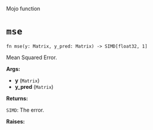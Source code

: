Mojo function

# `mse`

```mojo
fn mse(y: Matrix, y_pred: Matrix) -> SIMD[float32, 1]
```

Mean Squared Error.

**Args:**

- **y** (`Matrix`)
- **y_pred** (`Matrix`)

**Returns:**

`SIMD`: The error.

**Raises:**

